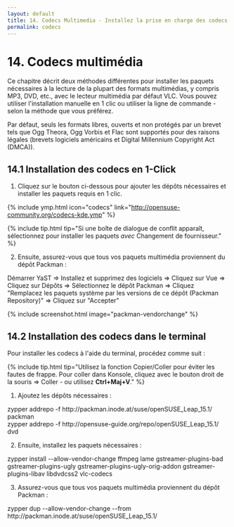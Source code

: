 ```yaml
---
layout: default
title: 14. Codecs Multimedia - Installez la prise en charge des codecs avec restrictions comme MP3, DVD, WMA, WMV, MOV, etc.
permalink: codecs
---
```


# 14. Codecs multimédia

Ce chapitre décrit deux méthodes différentes pour installer les paquets nécessaires à la lecture de la plupart des formats multimédias, y compris MP3, DVD, etc., avec le lecteur multimédia par défaut VLC. Vous pouvez utiliser l'installation manuelle en 1 clic ou utiliser la ligne de commande - selon la méthode que vous préférez.

Par défaut, seuls les formats libres, ouverts et non protégés par un brevet tels que Ogg Theora, Ogg Vorbis et Flac sont supportés pour des raisons légales (brevets logiciels américains et Digital Millennium Copyright Act (DMCA)).


## 14.1 Installation des codecs en 1-Click

1) Cliquez sur le bouton ci-dessous pour ajouter les dépôts nécessaires et installer les paquets requis en 1 clic.

{% include ymp.html icon="codecs" link="http://opensuse-community.org/codecs-kde.ymp" %}

{% include tip.html tip="Si une boîte de dialogue de conflit apparaît, sélectionnez pour installer les paquets *avec* Changement de fournisseur." %}

2) Ensuite, assurez-vous que tous vos paquets multimédia proviennent du dépôt Packman :

<div class="path">Démarrer YaST => Installez et supprimez des logiciels => Cliquez sur Vue => Cliquez sur Dépôts => Sélectionnez le dépôt Packman => Cliquez "Remplacez les paquets système par les versions de ce dépôt (Packman Repository)" => Cliquez sur "Accepter"</div><p></p>

{% include screenshot.html image="packman-vendorchange" %}

## 14.2 Installation des codecs dans le terminal

Pour installer les codecs à l'aide du terminal, procédez comme suit :

{% include tip.html tip="Utilisez la fonction Copier/Coller pour éviter les fautes de frappe. Pour coller dans Konsole, cliquez avec le bouton droit de la souris => Coller - ou utilisez **Ctrl+Maj+V**." %}

1) Ajoutez les dépôts nécessaires :

<div class="clroot">zypper addrepo -f http://packman.inode.at/suse/openSUSE_Leap_15.1/ packman</div>
<div class="clroot">zypper addrepo -f http://opensuse-guide.org/repo/openSUSE_Leap_15.1/ dvd</div>

2) Ensuite, installez les paquets nécessaires :

<div class="clroot">zypper install --allow-vendor-change ffmpeg lame gstreamer-plugins-bad gstreamer-plugins-ugly gstreamer-plugins-ugly-orig-addon gstreamer-plugins-libav libdvdcss2 vlc-codecs</div>

3) Assurez-vous que tous vos paquets multimédia proviennent du dépôt Packman :

<div class="clroot">zypper dup --allow-vendor-change --from http://packman.inode.at/suse/openSUSE_Leap_15.1/</div>

